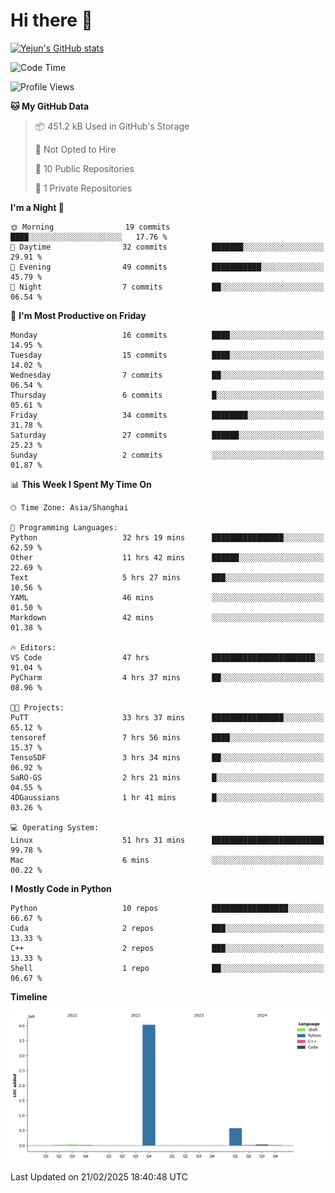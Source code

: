 # Hi there 👋


<!-- <img height="195px" src="https://github-readme-stats.vercel.app/api?username=yejun688&count_private=true&show_icons=true&hide_rank=true&title_color=0969da&bg_color=ffffff00&text_color=57606a&disable_animations=true"><img height="195px" src="https://github-readme-stats.vercel.app/api/top-langs?username=yejun688&layout=compact&title_color=0969da&bg_color=ffffff00&text_color=57606a"> -->

[![Yejun's GitHub stats](https://github-readme-stats.vercel.app/api?username=yejun688)](https://github.com/yejun688/github-readme-stats)

<!---
yejun688/yejun688 is a ✨ special ✨ repository because its `README.md` (this file) appears on your GitHub profile.
You can click the Preview link to take a look at your changes.
--->

<!--START_SECTION:waka-->
![Code Time](http://img.shields.io/badge/Code%20Time-844%20hrs%2037%20mins-blue)

![Profile Views](http://img.shields.io/badge/Profile%20Views-107-blue)

**🐱 My GitHub Data** 

> 📦 451.2 kB Used in GitHub's Storage 
 > 
> 🚫 Not Opted to Hire
 > 
> 📜 10 Public Repositories 
 > 
> 🔑 1 Private Repositories 
 > 
**I'm a Night 🦉** 

```text
🌞 Morning                19 commits          ████░░░░░░░░░░░░░░░░░░░░░   17.76 % 
🌆 Daytime                32 commits          ███████░░░░░░░░░░░░░░░░░░   29.91 % 
🌃 Evening                49 commits          ███████████░░░░░░░░░░░░░░   45.79 % 
🌙 Night                  7 commits           ██░░░░░░░░░░░░░░░░░░░░░░░   06.54 % 
```
📅 **I'm Most Productive on Friday** 

```text
Monday                   16 commits          ████░░░░░░░░░░░░░░░░░░░░░   14.95 % 
Tuesday                  15 commits          ████░░░░░░░░░░░░░░░░░░░░░   14.02 % 
Wednesday                7 commits           ██░░░░░░░░░░░░░░░░░░░░░░░   06.54 % 
Thursday                 6 commits           █░░░░░░░░░░░░░░░░░░░░░░░░   05.61 % 
Friday                   34 commits          ████████░░░░░░░░░░░░░░░░░   31.78 % 
Saturday                 27 commits          ██████░░░░░░░░░░░░░░░░░░░   25.23 % 
Sunday                   2 commits           ░░░░░░░░░░░░░░░░░░░░░░░░░   01.87 % 
```


📊 **This Week I Spent My Time On** 

```text
🕑︎ Time Zone: Asia/Shanghai

💬 Programming Languages: 
Python                   32 hrs 19 mins      ████████████████░░░░░░░░░   62.59 % 
Other                    11 hrs 42 mins      ██████░░░░░░░░░░░░░░░░░░░   22.69 % 
Text                     5 hrs 27 mins       ███░░░░░░░░░░░░░░░░░░░░░░   10.56 % 
YAML                     46 mins             ░░░░░░░░░░░░░░░░░░░░░░░░░   01.50 % 
Markdown                 42 mins             ░░░░░░░░░░░░░░░░░░░░░░░░░   01.38 % 

🔥 Editors: 
VS Code                  47 hrs              ███████████████████████░░   91.04 % 
PyCharm                  4 hrs 37 mins       ██░░░░░░░░░░░░░░░░░░░░░░░   08.96 % 

🐱‍💻 Projects: 
PuTT                     33 hrs 37 mins      ████████████████░░░░░░░░░   65.12 % 
tensoref                 7 hrs 56 mins       ████░░░░░░░░░░░░░░░░░░░░░   15.37 % 
TensoSDF                 3 hrs 34 mins       ██░░░░░░░░░░░░░░░░░░░░░░░   06.92 % 
SaRO-GS                  2 hrs 21 mins       █░░░░░░░░░░░░░░░░░░░░░░░░   04.55 % 
4DGaussians              1 hr 41 mins        █░░░░░░░░░░░░░░░░░░░░░░░░   03.26 % 

💻 Operating System: 
Linux                    51 hrs 31 mins      █████████████████████████   99.78 % 
Mac                      6 mins              ░░░░░░░░░░░░░░░░░░░░░░░░░   00.22 % 
```

**I Mostly Code in Python** 

```text
Python                   10 repos            █████████████████░░░░░░░░   66.67 % 
Cuda                     2 repos             ███░░░░░░░░░░░░░░░░░░░░░░   13.33 % 
C++                      2 repos             ███░░░░░░░░░░░░░░░░░░░░░░   13.33 % 
Shell                    1 repo              ██░░░░░░░░░░░░░░░░░░░░░░░   06.67 % 
```



**Timeline**

![Lines of Code chart](https://raw.githubusercontent.com/yejun688/yejun688/main/assets/bar_graph.png)


 Last Updated on 21/02/2025 18:40:48 UTC
<!--END_SECTION:waka-->
